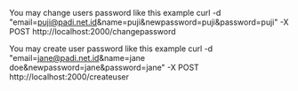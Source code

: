 You may change users password like this example
curl -d "email=puji@padi.net.id&name=puji&newpassword=puji&password=puji" -X POST http://localhost:2000/changepassword

You may create user password like this example
curl -d "email=jane@padi.net.id&name=jane doe&newpassword=jane&password=jane" -X POST http://localhost:2000/createuser
